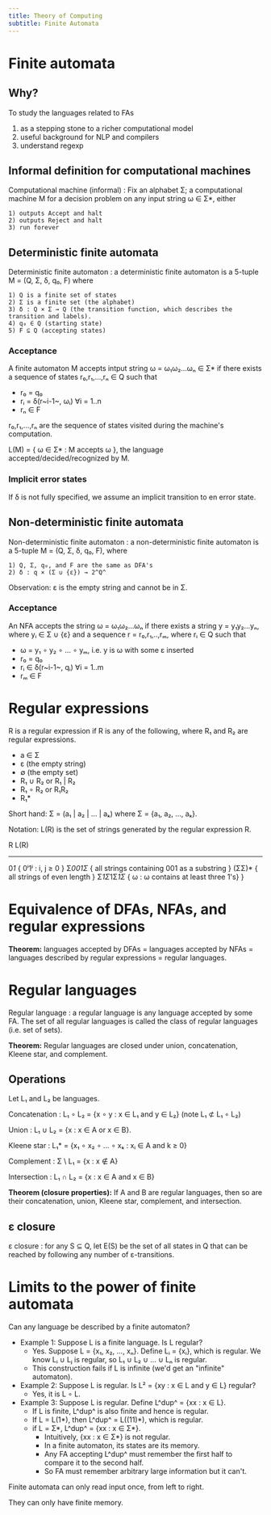 ```yaml
---
title: Theory of Computing
subtitle: Finite Automata
---
```


# Finite automata

## Why?
To study the languages related to FAs

1) as a stepping stone to a richer computational model
2) useful background for NLP and compilers
3) understand regexp

## Informal definition for computational machines
Computational machine (informal)
: Fix an alphabet Σ; a computational machine M for a decision problem on any input string ω ∈ Σ*, either

    1) outputs Accept and halt
    2) outputs Reject and halt
    3) run forever

## Deterministic finite automata
Deterministic finite automaton
: a deterministic finite automaton is a 5-tuple M = (Q, Σ, δ, q₀, F) where

    1) Q is a finite set of states
    2) Σ is a finite set (the alphabet)
    3) δ : Q × Σ → Q (the transition function, which describes the transition and labels).
    4) q₀ ∈ Q (starting state)
    5) F ⊆ Q (accepting states)

### Acceptance
A finite automaton M accepts intput string ω = ω₁ω₂...ωₙ ∈ Σ* if there exists a sequence of states r₀,r₁,...,rₙ ∈ Q such that

- r₀ = q₀
- rᵢ = δ(r~i-1~, ωᵢ) ∀i = 1..n
- rₙ ∈ F

r₀,r₁,...,rₙ are the sequence of states visited during the machine's computation.

L(M) = { ω ∈ Σ* : M accepts ω }, the language accepted/decided/recognized by M.

### Implicit error states
If δ is not fully specified, we assume an implicit transition to en error state.

## Non-deterministic finite automata
Non-deterministic finite automaton
: a non-deterministic finite automaton is a 5-tuple M = (Q, Σ, δ, q₀, F), where

    1) Q, Σ, q₀, and F are the same as DFA's
    2) δ : q × (Σ ∪ {ε}) → 2^Q^

Observation: ε is the empty string and cannot be in Σ.

### Acceptance
An NFA accepts the string ω = ω₁ω₂...ωₙ if there exists a string y = y₁y₂...yₙ, where yᵢ ∈ Σ ∪ {ε} and a sequence r = r₀,r₁,..,rₘ, where rᵢ ∈ Q such that

- ω = y₁ ∘ y₂ ∘ ... ∘ yₘ, i.e. y is ω with some ε inserted
- r₀ = q₀
- rᵢ ∈ δ(r~i-1~, qᵢ) ∀i = 1..m
- rₘ ∈ F

# Regular expressions
R is a regular expression if R is any of the following, where R₁ and R₂ are regular expressions.

  - a ∈ Σ
  - ε (the empty string)
  - ∅ (the empty set)
  - R₁ ∪ R₂ or R₁ | R₂
  - R₁ ∘ R₂ or R₁R₂
  - R₁*

Short hand: Σ = (a₁ | a₂ | ... | aₖ) where Σ = {a₁, a₂, ..., aₖ}.

Notation: L(R) is the set of strings generated by the regular expression R.

 R               L(R)
-------------   -----------------------------------------------
 0*1*            { 0ⁱ1ʲ : i, j ≥ 0 }
 Σ*001Σ*         { all strings containing 001 as a substring }
 (ΣΣ)*           { all strings of even length }
 Σ*1Σ*1Σ*1Σ*     { ω : ω contains at least three 1's} }

# Equivalence of DFAs, NFAs, and regular expressions
**Theorem:** languages accepted by DFAs = languages accepted by NFAs = languages described by regular expressions = regular languages.

# Regular languages
Regular language
: a regular language is any language accepted by some FA. The set of all regular languages is called the class of regular languages (i.e. set of sets).

**Theorem:** Regular languages are closed under union, concatenation, Kleene star, and complement.

## Operations
Let L₁ and L₂ be languages.

Concatenation
: L₁ ∘ L₂ = {x ∘ y : x ∈ L₁ and y ∈ L₂} (note L₁ ⊄ L₁ ∘ L₂)

Union
: L₁ ∪ L₂ = {x : x ∈ A or x ∈ B}.

Kleene star
: L₁* = {x₁ ∘ x₂ ∘ ... ∘ xₖ : xᵢ ∈ A and k ≥ 0}

Complement
: Σ \ L₁ = {x : x ∉ A}

Intersection
: L₁ ∩ L₂ = {x : x ∈ A and x ∈ B}

**Theorem (closure properties):** If A and B are regular languages, then so are their concatenation, union, Kleene star, complement, and intersection.

## ε closure
ε closure
: for any S ⊆ Q, let E(S) be the set of all states in Q that can be reached by following any number of ε-transitions.

# Limits to the power of finite automata
Can any language be described by a finite automaton?

- Example 1: Suppose L is a finite language. Is L regular?
  - Yes. Suppose L = {x₁, x₂, ..., xₙ}. Define Lᵢ = {xᵢ}, which is regular. We know Lᵢ ∪ Lⱼ is regular, so L₁ ∪ L₂ ∪ ... ∪ Lₙ is regular.
  - This construction fails if L is infinite (we'd get an "infinite" automaton).
- Example 2: Suppose L is regular. Is L² = {xy : x ∈ L and y ∈ L} regular?
  - Yes, it is L ∘ L.
- Example 3: Suppose L is regular. Define L^dup^ = {xx : x ∈ L}.
  - If L is finite, L^dup^ is also finite and hence is regular.
  - If L = L(1\*), then L^dup^ = L((11)*), which is regular.
  - if L = Σ\*, L^dup^ = {xx : x ∈ Σ*}.
    - Intuitively, {xx : x ∈ Σ*} is not regular.
    - In a finite automaton, its states are its memory.
    - Any FA accepting L^dup^ must remember the first half to compare it to the second half.
    - So FA must remember arbitrary large information but it can't.

Finite automata can only read input once, from left to right.

They can only have finite memory.

